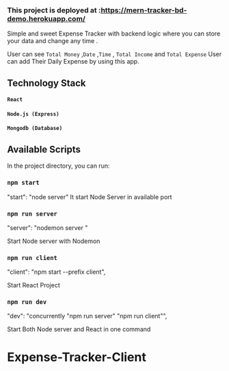 ### This project is deployed at :https://mern-tracker-bd-demo.herokuapp.com/

Simple and sweet Expense Tracker with backend logic where you can store your data and change any time .

User can see `Total Money` ,`Date` ,`Time` , `Total Income` and `Total Expense` 
User can add Their Daily Expense by using this app.

## Technology Stack

#### `React` 
#### `Node.js (Express)`
#### `Mongodb (Database)` 


## Available Scripts

In the project directory, you can run:

### `npm start`

"start": "node server"
It start Node Server in available port 

### `npm run server`
"server": "nodemon server "

Start Node server with Nodemon


### `npm run client`

"client": "npm start --prefix client",

Start React Project 

### `npm run dev`

"dev": "concurrently \"npm run server\" \"npm run client\"",

Start  Both Node server and React in one command 
# Expense-Tracker-Client
